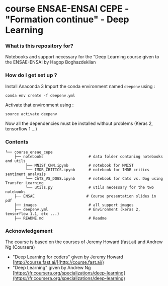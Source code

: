 # course ENSAE-ENSAI CEPE - "Formation continue" - Deep Learning
### What is this repository for? 
Notebooks and support necessary for the "Deep Learning course given to the ENSAE-ENSAI by Hagop Boghazdeklian

### How do I get set up ?  
Install Anaconda 3
Import the conda environment named `deepenv` using : 
```
conda env create -f deepenv.yml
```

Activate that environment using :
```
source activate deepenv
```
Now all the dependencies must be installed without problems (Keras 2, tensorflow 1 ...)

### Contents
```
└── course_ensae_cepe
    ├── notebooks                    # data folder contaning notebooks and utils
         ├── MNIST_CNN.ipynb         # notebook for MNIST
         └── IMDB_CRITICS.ipynb      # notebook for IMDB critics sentiment analysis
         └── CATS_VS_DOGS.ipynb      # notebook for Cats vs. Dog using Transfer Learning         
         └── utils.py                # utils necessary for the two notebooks
    ├── ENSAE                       # Course presentation slides in pdf
    ├── images                       # all support images
    ├── deepenv.yml                  # Environment (keras 2, tensorflow 1.1, etc ...)
    ├── README.md                    # Readme
```
### Acknowledgement
The course is based on the courses of Jeremy Howard (fast.ai) and Andrew Ng (Coursera)
* "Deep Learning for coders" given by Jeremy Howard [http://course.fast.ai/](http://course.fast.ai/)
* "Deep Learning" given by Andrew Ng [https://fr.coursera.org/specializations/deep-learning](https://fr.coursera.org/specializations/deep-learning)

